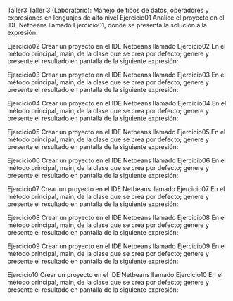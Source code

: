 

Taller3
Taller 3 (Laboratorio): Manejo de tipos de datos, operadores y expresiones en lenguajes de alto nivel
Ejercicio01
Analice el proyecto en el IDE Netbeans llamado Ejercicio01, donde se presenta la solución a la expresión:


Ejercicio02
Crear un proyecto en el IDE Netbeans llamado Ejercicio02
En el método principal, main, de la clase que se crea por defecto; genere y presente el resultado en pantalla de la siguiente expresión:


Ejercicio03
Crear un proyecto en el IDE Netbeans llamado Ejercicio03
En el método principal, main, de la clase que se crea por defecto; genere y presente el resultado en pantalla de la siguiente expresión:


Ejercicio04
Crear un proyecto en el IDE Netbeans llamado Ejercicio04
En el método principal, main, de la clase que se crea por defecto; genere y presente el resultado en pantalla de la siguiente expresión:


Ejercicio05
Crear un proyecto en el IDE Netbeans llamado Ejercicio05
En el método principal, main, de la clase que se crea por defecto; genere y presente el resultado en pantalla de la siguiente expresión:


Ejercicio06
Crear un proyecto en el IDE Netbeans llamado Ejercicio06
En el método principal, main, de la clase que se crea por defecto; genere y presente el resultado en pantalla de la siguiente expresión:


Ejercicio07
Crear un proyecto en el IDE Netbeans llamado Ejercicio07
En el método principal, main, de la clase que se crea por defecto; genere y presente el resultado en pantalla de la siguiente expresión:


Ejercicio08
Crear un proyecto en el IDE Netbeans llamado Ejercicio08
En el método principal, main, de la clase que se crea por defecto; genere y presente el resultado en pantalla de la siguiente expresión:


Ejercicio09
Crear un proyecto en el IDE Netbeans llamado Ejercicio09
En el método principal, main, de la clase que se crea por defecto; genere y presente el resultado en pantalla de la siguiente expresión:


Ejercicio10
Crear un proyecto en el IDE Netbeans llamado Ejercicio10
En el método principal, main, de la clase que se crea por defecto; genere y presente el resultado en pantalla de la siguiente expresión:
